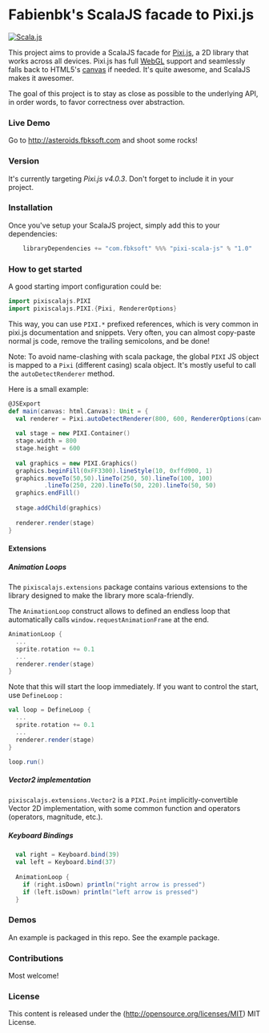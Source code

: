 Fabienbk's ScalaJS facade to Pixi.js
====================================

[![Scala.js](https://www.scala-js.org/assets/badges/scalajs-0.6.8.svg)](https://www.scala-js.org)

This project aims to provide a ScalaJS facade for [Pixi.js](http://www.pixijs.com/), a 2D library 
that works across all devices.  Pixi.js has full 
[WebGL](https://en.wikipedia.org/wiki/WebGL) support and seamlessly falls back 
to HTML5's [canvas](https://en.wikipedia.org/wiki/Canvas_element) if needed. It's 
quite awesome, and ScalaJS makes it awesomer.

The goal of this project is to stay as close as possible to the underlying API, in order words, 
to favor correctness over abstraction.

### Live Demo

Go to http://asteroids.fbksoft.com and shoot some rocks!

### Version

It's currently targeting *Pixi.js v4.0.3*. Don't forget to include it in your project.

### Installation ###

Once you've setup your ScalaJS project, simply add this to your dependencies:

```scala
    libraryDependencies += "com.fbksoft" %%% "pixi-scala-js" % "1.0"
```

### How to get started ###

A good starting import configuration could be:

```scala
import pixiscalajs.PIXI
import pixiscalajs.PIXI.{Pixi, RendererOptions}
```

This way, you can use `PIXI.*` prefixed references, which is very common in
pixi.js documentation and snippets. Very often, you can almost copy-paste normal js code,
remove the trailing semicolons, and be done!

Note: To avoid name-clashing with scala package, the global `PIXI` JS object is mapped to
a `Pixi` (different casing) scala object. It's mostly useful to call the `autoDetectRenderer` method.

Here is a small example:

```scala
@JSExport
def main(canvas: html.Canvas): Unit = {
  val renderer = Pixi.autoDetectRenderer(800, 600, RendererOptions(canvas))
  
  val stage = new PIXI.Container()
  stage.width = 800
  stage.height = 600
  
  val graphics = new PIXI.Graphics()
  graphics.beginFill(0xFF3300).lineStyle(10, 0xffd900, 1)
  graphics.moveTo(50,50).lineTo(250, 50).lineTo(100, 100)
          .lineTo(250, 220).lineTo(50, 220).lineTo(50, 50)
  graphics.endFill()
  
  stage.addChild(graphics)
  
  renderer.render(stage)
}
```

#### Extensions ####

##### Animation Loops #####

The `pixiscalajs.extensions` package contains various extensions to the library 
designed to make the library more scala-friendly.

The `AnimationLoop` construct allows to defined an endless loop that automatically calls
 `window.requestAnimationFrame` at the end. 
 
```scala
AnimationLoop {  
  ...  
  sprite.rotation += 0.1
  ...
  renderer.render(stage)
}
```
Note that this will start the loop immediately. If you want to control the start, use `DefineLoop` :

```scala
val loop = DefineLoop {  
  ...  
  sprite.rotation += 0.1
  ...
  renderer.render(stage)
}

loop.run()
```

##### Vector2 implementation #####

`pixiscalajs.extensions.Vector2` is a `PIXI.Point` implicitly-convertible Vector 2D implementation, with some common function and operators (operators, magnitude, etc.).

##### Keyboard Bindings #####

```scala
  val right = Keyboard.bind(39)
  val left = Keyboard.bind(37)
    
  AnimationLoop {
    if (right.isDown) println("right arrow is pressed")
    if (left.isDown) println("left arrow is pressed")    
  }
```
 
### Demos ###

An example is packaged in this repo. See the example package.

### Contributions ###

Most welcome!

### License ###

This content is released under the (http://opensource.org/licenses/MIT) MIT License.
